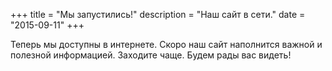 +++
title = "Мы запустились!"
description = "Наш сайт в сети."
date = "2015-09-11"
+++

Теперь мы доступны в интернете. Скоро наш сайт наполнится важной и полезной информацией. Заходите чаще. Будем рады вас видеть!